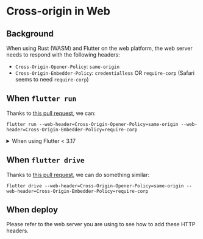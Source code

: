 # Cross-origin in Web

## Background

When using Rust (WASM) and Flutter on the web platform,
the web server needs to respond with the following headers:

- `Cross-Origin-Opener-Policy`: `same-origin`
- `Cross-Origin-Embedder-Policy`: `credentialless` OR `require-corp` (Safari seems to need `require-corp`)

## When `flutter run`

Thanks to [this pull request](https://github.com/flutter/flutter/pull/136297), we can:

```shell
flutter run --web-header=Cross-Origin-Opener-Policy=same-origin --web-header=Cross-Origin-Embedder-Policy=require-corp
```

<details>
<summary>When using Flutter &lt; 3.17</summary>

If you are still using Flutter before 3.17, the Flutter source code installed on your computer needs to be hacked as follows.

Suppose your `flutter` is installed at `/whatever-path/bin/flutter` (this can be found by e.g. `which flutter`).
Firstly, modify the file at `/whatever-path/packages/flutter_tools/lib/src/isolated/devfs_web.dart`.
Find out the line

```dart
httpServer!.defaultResponseHeaders.remove('x-frame-options', 'SAMEORIGIN');
```

And *add* a few lines about headers near it:

```diff
     httpServer!.defaultResponseHeaders.remove('x-frame-options', 'SAMEORIGIN');
 
+    print('Temporary hack Flutter framework to add headers');
+    httpServer!.defaultResponseHeaders.add('cross-origin-opener-policy', 'same-origin');
+    httpServer!.defaultResponseHeaders.add('cross-origin-embedder-policy', 'require-corp');
+
     final PackageConfig packageConfig = buildInfo.packageConfig;
```

Secondly, you need to remove the following file to let Flutter understand the source has been changed.

```shell
rm /whatever-path/bin/cache/flutter_tools.stamp
```

</details>

## When `flutter drive`

Thanks to [this pull request](https://github.com/flutter/flutter/pull/136297), we can do something similar:

```shell
flutter drive --web-header=Cross-Origin-Opener-Policy=same-origin --web-header=Cross-Origin-Embedder-Policy=require-corp
```

## When deploy

Please refer to the web server you are using to see how to add these HTTP headers.

